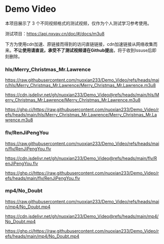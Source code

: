 # Demo Video

本项目展示了 3 个不同视频格式的测试视频，仅作为个人测试学习参考使用。

测试项目：https://api.nxvav.cn/doc/#/docs/m3u8

下方为使用cdn加速、原链接而得到的访问直链链接，cdn加速链接从网络收集而来。**不让使用请直说，承受不了测试视频请在Github提出**，将于收到Issuse后即刻删除。

### hls/Merry_Christmas_Mr.Lawrence

https://raw.githubusercontent.com/nuoxian233/Demo_Video/refs/heads/main/hls/Merry_Christmas_Mr.Lawrence/Merry_Christmas_Mr.Lawrence.m3u8

https://cdn.jsdelivr.net/gh/nuoxian233/Demo_Video@refs/heads/main/hls/Merry_Christmas_Mr.Lawrence/Merry_Christmas_Mr.Lawrence.m3u8

https://ghp.ci/https://raw.githubusercontent.com/nuoxian233/Demo_Video/refs/heads/main/hls/Merry_Christmas_Mr.Lawrence/Merry_Christmas_Mr.Lawrence.m3u8

### flv/RenJiPengYou

https://raw.githubusercontent.com/nuoxian233/Demo_Video/refs/heads/main/flv/RenJiPengYou.flv

https://cdn.jsdelivr.net/gh/nuoxian233/Demo_Video@refs/heads/main/flv/RenJiPengYou.flv

https://ghp.ci/https://raw.githubusercontent.com/nuoxian233/Demo_Video/refs/heads/main/flv/RenJiPengYou.flv

### mp4/No_Doubt

https://raw.githubusercontent.com/nuoxian233/Demo_Video/refs/heads/main/mp4/No_Doubt.mp4

https://cdn.jsdelivr.net/gh/nuoxian233/Demo_Video@refs/heads/main/mp4/No_Doubt.mp4

https://ghp.ci/https://raw.githubusercontent.com/nuoxian233/Demo_Video/refs/heads/main/mp4/No_Doubt.mp4